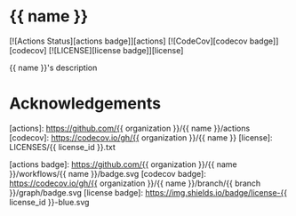 # {{ name }}

[![Actions Status][actions badge]][actions]
[![CodeCov][codecov badge]][codecov]
[![LICENSE][license badge]][license]

{{ name }}'s description

# Acknowledgements

<!-- Links -->
[actions]: https://github.com/{{ organization }}/{{ name }}/actions
[codecov]: https://codecov.io/gh/{{ organization }}/{{ name }}
[license]: LICENSES/{{ license_id }}.txt

<!-- Badges -->
[actions badge]: https://github.com/{{ organization }}/{{ name }}/workflows/{{ name }}/badge.svg
[codecov badge]: https://codecov.io/gh/{{ organization }}/{{ name }}/branch/{{ branch }}/graph/badge.svg
[license badge]: https://img.shields.io/badge/license-{{ license_id }}-blue.svg
